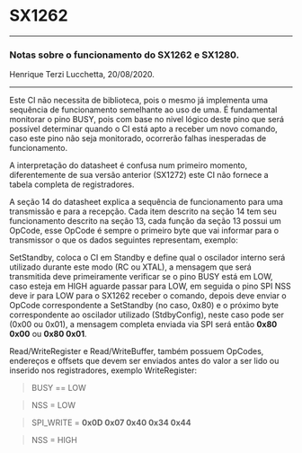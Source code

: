 # SX1262

---------------------------

### Notas sobre o funcionamento do SX1262 e SX1280.

Henrique Terzi Lucchetta, 20/08/2020.

----------------------------

Este CI não necessita de biblioteca, pois o mesmo já implementa uma sequência de funcionamento semelhante ao uso de uma. É fundamental monitorar o pino BUSY, pois com base no nivel lógico deste pino que será possível determinar quando o CI está apto a receber um novo comando, caso este pino não seja monitorado, ocorrerão falhas inesperadas de funcionamento.

A interpretação do datasheet é confusa num primeiro momento, diferentemente de sua versão anterior (SX1272) este CI não fornece a tabela completa de registradores.

A seção 14 do datasheet explica a sequência de funcionamento para uma transmissão e para a recepção. Cada item descrito na seção 14 tem seu funcionamento descrito na seção 13, cada função da seção 13 possui um OpCode, esse OpCode é sempre o primeiro byte que vai informar para o transmissor o que os dados seguintes representam, exemplo:

SetStandby, coloca o CI em Standby e define qual o oscilador interno será utilizado durante este modo (RC ou XTAL), a mensagem que será transmitida deve primeiramente verificar se o pino BUSY está em LOW, caso esteja em HIGH aguarde passar para LOW, em seguida o pino SPI NSS deve ir para LOW para o SX1262 receber o comando, depois deve enviar o OpCode correspondente a SetStandby (no caso, 0x80) e o próximo byte correspondente ao oscilador utilizado (StdbyConfig), neste caso pode ser (0x00 ou 0x01), a mensagem completa enviada via SPI será então **0x80 0x00** ou **0x80 0x01**.

Read/WriteRegister e Read/WriteBuffer, também possuem OpCodes, endereços e offsets que devem ser enviados antes do valor a ser lido ou inserido nos registradores, exemplo WriteRegister:

 > BUSY == LOW
 
 > NSS = LOW
 
 > SPI_WRITE = **0x0D 0x07 0x40 0x34 0x44**
 
 > NSS = HIGH
